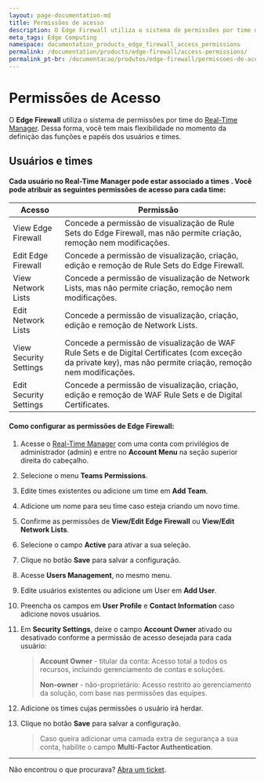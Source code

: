 ```yaml
---
layout: page-documentation-md
title: Permissões de acesso
description: O Edge Firewall utiliza o sistema de permissões por time do Real-Time Manager. Dessa forma, você tem mais flexibilidade no momento da definição das funções e papéis dos usuários e times.
meta_tags: Edge Computing
namespace: documentation_products_edge_firewall_access_permissions
permalink: /documentation/products/edge-firewall/access-permissions/
permalink_pt-br: /documentacao/produtos/edge-firewall/permissoes-de-acesso/
---
```


# Permissões de **Acesso**



O **Edge Firewall** utiliza o sistema de permissões por time do [Real-Time Manager](https://manager.azion.com/). Dessa forma, você tem mais flexibilidade no momento da definição das funções e papéis dos usuários e times.

## Usuários e times

#### Cada usuário no Real-Time Manager pode estar associado a times . Você pode atribuir as seguintes permissões de acesso para cada time:

| Acesso                 | Permissão                                                    |
| ---------------------- | ------------------------------------------------------------ |
| View Edge Firewall     | Concede a permissão de visualização de Rule Sets do Edge Firewall, mas não permite criação, remoção nem modificações. |
| Edit Edge Firewall     | Concede a permissão de visualização, criação, edição e remoção de Rule Sets do Edge Firewall. |
| View Network Lists     | Concede a permissão de visualização de Network Lists, mas não permite criação, remoção nem modificações. |
| Edit Network Lists     | Concede a permissão de visualização, criação, edição e remoção de Network Lists. |
| View Security Settings | Concede a permissão de visualização de WAF Rule Sets e de Digital Certificates (com exceção da private key), mas não permite criação, remoção nem modificações. |
| Edit Security Settings | Concede a permissão de visualização, criação, edição e remoção de WAF Rule Sets e de Digital Certificates. |

#### Como configurar as permissões de Edge Firewall:

1. Acesse o [Real-Time Manager](https://manager.azion.com/) com uma conta com privilégios de administrador (admin) e entre no **Account Menu** na seção superior direita do cabeçalho.

2. Selecione o menu **Teams Permissions**.

3. Edite times existentes ou adicione um time em **Add Team**.

4. Adicione um nome para seu time caso esteja criando um novo time.

5. Confirme as permissões de **View/Edit Edge Firewall** ou **View/Edit Network Lists**.

6. Selecione o campo **Active** para ativar a sua seleção.

7. Clique no botão **Save** para salvar a configuração.

8. Acesse **Users Management**, no mesmo menu.

9. Edite usuários existentes ou adicione um User em **Add User**.

10. Preencha os campos em **User Profile** e **Contact Information** caso adicione novos usuários. 

11. Em **Security Settings**, deixe o campo **Account Owner** ativado ou desativado conforme a permissão de acesso desejada para cada usuário:

    > **Account Owner** - titular da conta: Acesso total a todos os recursos, incluindo gerenciamento de contas e soluções.
    >
    > **Non-owner** - não-proprietário: Acesso restrito ao gerenciamento da solução, com base nas permissões das equipes.

12. Adicione os times cujas permissões o usuário irá herdar.

13. Clique no botão **Save** para salvar a configuração.

    > Caso queira adicionar uma camada extra de segurança a sua conta, habilite o campo **Multi-Factor Authentication**.

---

Não encontrou o que procurava? [Abra um ticket](https://tickets.azion.com/pt-BR/support/login/).
